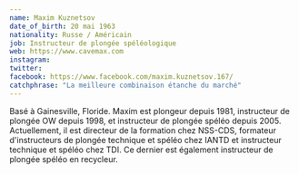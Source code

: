 ```yaml
---
name: Maxim Kuznetsov
date_of_birth: 20 mai 1963
nationality: Russe / Américain
job: Instructeur de plongée spéléologique
web: https://www.cavemax.com
instagram:
twitter:
facebook: https://www.facebook.com/maxim.kuznetsov.167/
catchphrase: "La meilleure combinaison étanche du marché"
---
```

Basé à Gainesville, Floride. Maxim est plongeur depuis 1981, instructeur de plongée OW depuis 1998, et instructeur de plongée spéléo depuis 2005. Actuellement, il est directeur de la formation chez NSS-CDS, formateur d'instructeurs de plongée technique et spéléo chez IANTD et instructeur technique et spéléo chez TDI. Ce dernier est également instructeur de plongée spéléo en recycleur.